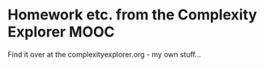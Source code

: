 Homework etc. from the Complexity Explorer MOOC
===============================================

Find it over at the complexityexplorer.org - my own stuff...

